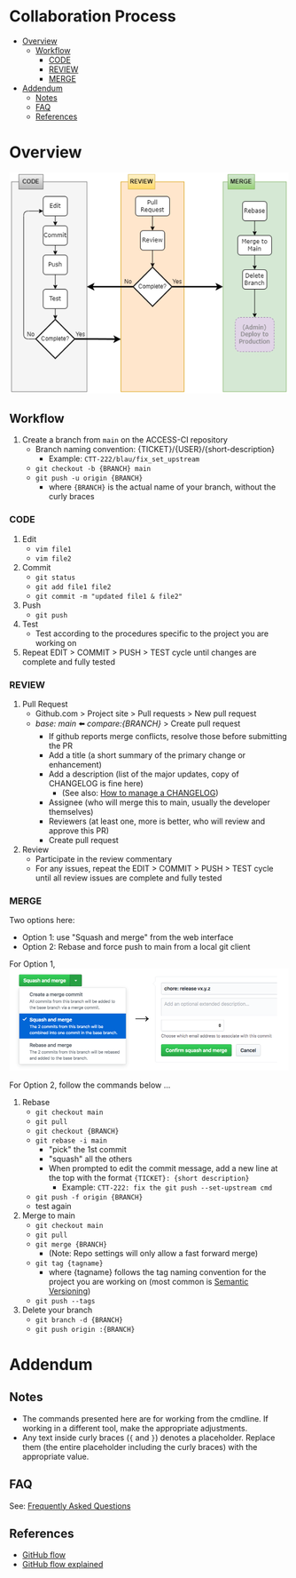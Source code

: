 # Collaboration Process

<!-- vim-markdown-toc GFM -->

* [Overview](#overview)
    * [Workflow](#workflow)
        * [CODE](#code)
        * [REVIEW](#review)
        * [MERGE](#merge)
* [Addendum](#addendum)
    * [Notes](#notes)
    * [FAQ](#faq)
    * [References](#references)

<!-- vim-markdown-toc -->


# Overview
![Git Workflow](/git_workflow.png)

## Workflow
1. Create a branch from `main` on the ACCESS-CI repository
    * Branch naming convention: {TICKET}/{USER}/{short-description}
      * Example: `CTT-222/blau/fix_set_upstream`
    * `git checkout -b {BRANCH} main`
    * `git push -u origin {BRANCH}`
      * where `{BRANCH}` is the actual name of your branch, without the curly braces

### CODE
1. Edit
   * `vim file1`
   * `vim file2`
1. Commit
   * `git status`
   * `git add file1 file2`
   * `git commit -m "updated file1 & file2"`
1. Push
   * `git push`
1. Test
   * Test according to the procedures specific to the project you are working on
1. Repeat EDIT > COMMIT > PUSH > TEST cycle until changes are complete and fully tested

### REVIEW
1. Pull Request
   * Github.com > Project site > Pull requests > New pull request
   * *base: main* :arrow_left: *compare:{BRANCH}* > Create pull request
     * If github reports merge conflicts, resolve those before submitting the PR
     * Add a title (a short summary of the primary change or enhancement)
     * Add a description (list of the major updates, copy of CHANGELOG is fine here)
       * (See also: [How to manage a CHANGELOG](/changelogging.md))
     * Assignee (who will merge this to main, usually the developer themselves)
     * Reviewers (at least one, more is better, who will review and approve this PR)
     * Create pull request
1. Review
   * Participate in the review commentary
   * For any issues, repeat the EDIT > COMMIT > PUSH > TEST cycle until all review issues are complete and fully tested

### MERGE
Two options here:
* Option 1: use "Squash and merge" from the web interface
* Option 2: Rebase and force push to main from a local git client

For Option 1,
![Squash and merge](/squash-and-merge.png)

For Option 2, follow the commands below ...
1. Rebase
   * `git checkout main`
   * `git pull`
   * `git checkout {BRANCH}`
   * `git rebase -i main`
     * "pick" the 1st commit
     * "squash" all the others
     * When prompted to edit the commit message, add a new line at the top with
       the format `{TICKET}: {short description}`
       * Example: `CTT-222: fix the git push --set-upstream cmd`
   * `git push -f origin {BRANCH}`
   * test again
1. Merge to main
   * `git checkout main`
   * `git pull`
   * `git merge {BRANCH}`
     * (Note: Repo settings will only allow a fast forward merge)
   * `git tag {tagname}`
     * where {tagname} follows the tag naming convention for the project you are working on
       (most common is [Semantic Versioning](https://semver.org/))
   * `git push --tags`
1. Delete your branch
   * `git branch -d {BRANCH}`
   * `git push origin :{BRANCH}`

# Addendum

## Notes
* The commands presented here are for working from the cmdline. If working in
  a different tool, make the appropriate adjustments.
* Any text inside curly braces (`{` and `}`) denotes a placeholder. Replace
  them (the entire placeholder including the curly braces) with the appropriate
  value.

## FAQ
See: [Frequently Asked Questions](/faq.md)

## References
* [GitHub flow](https://docs.github.com/en/get-started/using-github/github-flow)
* [GitHub flow explained](https://scottchacon.com/2011/08/31/github-flow/)
